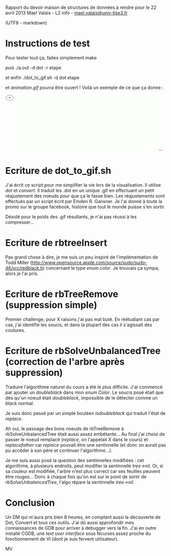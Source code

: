 Rapport du devoir maison de structures de données à rendre pour le 22 avril 2013
Mael Valais - L2 info - mael.valais@univ-tlse3.fr

(UTF8 - markdown) 

# Instructions de test
Pour tester tout ça, faites simplement
	make

puis 
	./a.out -d dot -r etape

et enfin
	./dot_to_gif.sh -d dot etape

et _animation.gif_ pourra être ouvert ! Voilà un exemple de ce que ça donne :

![Animation du comportement d'un arbre de recherche rouge-noir](https://raw.githubusercontent.com/maelvalais/comportement-arbre-rouge-noir-avec-dot/master/exemple_animation.gif)

# Ecriture de dot\_to\_gif.sh
J'ai écrit ce script pour me simplifier la vie lors de la visualisation. Il utilise _dot_ et _convert_.
Il traduit les .dot en un unique .gif en effectuant un petit réajustement des noeuds pour que ça le fasse bien.
Les réajustements sont effectués par un script écrit par Emden R. Gansner.
Je l'ai donné à toute la promo sur le groupe facebook, histoire que tout le monde puisse s'en sortir.

Désolé pour le poids des .gif résultants, je n'ai pas réussi à les compresser...

# Ecriture de rbtreeInsert
Pas grand chose à dire, je me suis un peu inspiré de l'implémentation de Todd Miller (http://www.opensource.apple.com/source/sudo/sudo-46/src/redblack.h) concernant le type _enum color_. Je trouvais ça sympa, alors je l'ai pris.

# Ecriture de rbTreeRemove (suppression simple)
Premier challenge, pour X raisons j'ai pas mal buté. En réétudiant cas par cas, j'ai identifié les soucis, et dans la plupart des cas il s'agissait des coutures. 

# Ecriture de rbSolveUnbalancedTree (correction de l'arbre après suppression)
Traduire l'algorithme naturel du cours a été le plus difficile. J'ai commencé par ajouter un _doubleblack_ dans mon _enum Color_. Le soucis posé était que dès qu'un noeud était _doubleblack_, impossible de le détecter comme un _black_ normal.

Je suis donc passé par un simple bouléen _isdoubleblack_ qui traduit l'état de _replace_.

Ah oui, le passage des bons noeuds de rbTreeRemove à rbSolveUnbalancedTree était aussi assez embêtante... Au final j'ai choisi de passer le noeud remplacé (_replace_, on l'appelait X dans le cours) et _replacefather_ car _replace_ pouvait être une sentinnelle (et donc on aurait pas pu accéder à son père et continuer l'algorithme...).

Je me suis aussi posé la question des sentinnelles modifiées : cet algorithme, à plusieurs endroits, peut modifier la sentinnelle _tree->nil_. Or, si sa couleur est modifiée, l'arbre n'est plus correct car ses feuilles peuvent être rouges... Donc à chaque fois qu'on est sur le point de sortir de _rbSolveUnbalancedTree_, l'algo répare la sentinnelle _tree->nil_.

# Conclusion
Un DM qui m'aura pris bien 8 heures, en comptant aussi la découverte de Dot, Convert et tous ces outils. J'ai dû aussi approfondir mes connaissances de GDB pour arriver à debugger vers la fin. 
J'ai en outre installé CGDB, une _text user interface_ sous Ncurses assez proche du fonctionnement de VI (dont je suis fervent utilisateur).

MV
